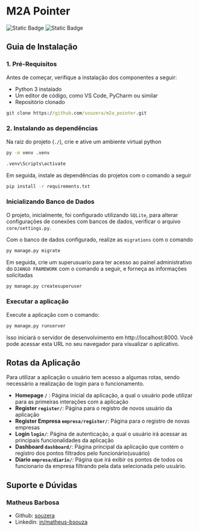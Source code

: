 # M2A Pointer

![Static Badge](https://img.shields.io/badge/python-blue)
![Static Badge](https://img.shields.io/badge/orm-django-3fb950)

## Guia de Instalação

### 1. Pré-Requisitos

Antes de começar, verifique a instalação dos componentes a seguir:

- Python 3 instalado
- Um editor de código, como VS Code, PyCharm ou similar
- Repositório clonado

```cmd
git clone https://github.com/souzera/m2a_pointer.git
```

### 2. Instalando as dependências

Na raiz do projeto (`./`), crie e ative um ambiente virtual python

```cmd
py -m venv .venv
```

```cmd
.venv\Scripts\activate
```

Em seguida, instale as dependências do projetos com o comando a seguir

```cmd
pip install -r requirements.txt
```

### Inicializando Banco de Dados

O projeto, inicialmente, foi configurado utilizando `SQLite`, para alterar configurações de conexões com bancos de dados, verificar o arquivo `core/settings.py`.

Com o banco de dados configurado, realize as `migrations` com o comando

```cmd
py manage.py migrate
```

Em seguida, crie um superusuario para ter acesso ao painel administrativo do `DJANGO FRAMEWORK` com o comando a seguir, e forneça as informações solicitadas

```cmd
py manage.py createsuperuser
```

### Executar a aplicação
Execute a aplicação com o comando:
```bash
py manage.py runserver
```

Isso iniciará o servidor de desenvolvimento em http://localhost:8000. Você pode acessar esta URL no seu navegador para visualizar o aplicativo.

## Rotas da Aplicação

Para utilizar a aplicação o usuário tem acesso a algumas rotas, sendo necessário a realização de login para o funcionamento.

- **Homepage `/`** : Página inicial da aplicação, a qual o usuário pode utilizar para as primeiras interações com a aplicação
- **Register `register/`**: Página para o registro de novos usuário da aplicação
- **Register Empresa `empresa/register/`**: Página para o registro de novas empresas
- **Login `login/`**: Página de autenticação, a qual o usuário irá acessar as principais funcionalidades da aplicação
- **Dashboard `dashboard/`**: Página principal da aplicação que contém o registro dos pontos filtrados pelo funcionário(usuário)
- **Diario `empresa/diario/`**: Página que irá exibir os pontos de todos os funcionario da empresa filtrando pela data selecionada pelo usuário.

## Suporte e Dúvidas

### **Matheus Barbosa**

- Github: [souzera](https://github.com/souzera)
- Linkedin: [in/matheus-bsouza](https://www.linkedin.com/in/matheus-bsouza/)


